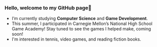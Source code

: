 ### Hello, welcome to my GitHub page👋
- I’m currently studying **Computer Science** and **Game Development**. 
- This summer, I participated in Carnegie Mellon’s National High School Game Academy! Stay tuned to see the games I helped make, coming soon!
- I'm interested in tennis, video games, and reading fiction books.
